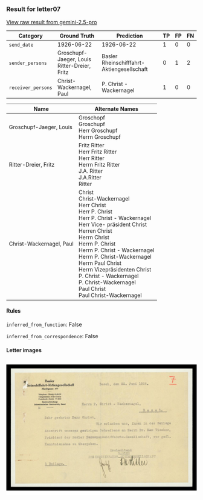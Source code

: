 ### Result for letter07
[View raw result from gemini-2.5-pro](https://github.com/RISE-UNIBAS/humanities_data_benchmark/blob/main/results/2025-08-14/T124/request_T124_letter07.json)

| Category          | Ground Truth | Prediction | TP | FP | FN |
|------------------|--------------|------------|----|----|----|
| `send_date`        | 1926-06-22 | 1926-06-22 | 1 | 0 | 0 |
| `sender_persons`  | Groschupf-Jaeger, Louis<br>Ritter-Dreier, Fritz | Basler Rheinschifffahrt-Aktiengesellschaft | 0 | 1 | 2 |
| `receiver_persons` | Christ-Wackernagel, Paul | P. Christ - Wackernagel | 1 | 0 | 0 |

| Name | Alternate Names |
| --- | --- |
| Groschupf-Jaeger, Louis | Groschopf<br>Groschupf<br>Herr Groschupf<br>Herrn Groschupf |
| Ritter-Dreier, Fritz | Fritz Ritter<br>Herr Fritz Ritter<br>Herr Ritter<br>Herrn Fritz Ritter<br>J.A. Ritter<br>J.A.Ritter<br>Ritter |
| Christ-Wackernagel, Paul | Christ<br>Christ-Wackernagel<br>Herr Christ<br>Herr P. Christ<br>Herr P. Christ - Wackernagel<br>Herr Vice- präsident Christ<br>Herren Christ<br>Herrn Christ<br>Herrn P. Christ<br>Herrn P. Christ - Wackernagel<br>Herrn P. Christ-Wackernagel<br>Herrn Paul Christ<br>Herrn Vizepräsidenten Christ<br>P. Christ - Wackernagel<br>P. Christ-Wackernagel<br>Paul Christ<br>Paul Christ-Wackernagel |

#### Rules
`inferred_from_function`: False

`inferred_from_correspondence`: False

#### Letter images

<img src="https://github.com/RISE-UNIBAS/humanities_data_benchmark/blob/main/benchmarks/metadata_extraction/images/letter07_p1.jpg?raw=true" alt="letter07_p1.jpg" width="800px">